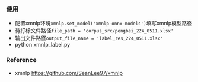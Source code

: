 ### 使用
- 配置xmnlp环境`xmnlp.set_model('xmnlp-onnx-models')`填写xmnlp模型路径
- 待打标文件路径`file_path = 'corpus_src/pengbei_224_0511.xlsx'`
- 输出文件路径`output_file_name = 'label_res_224_0511.xlsx'`
- python xmnlp_label.py


### Reference
- xmnlp https://github.com/SeanLee97/xmnlp